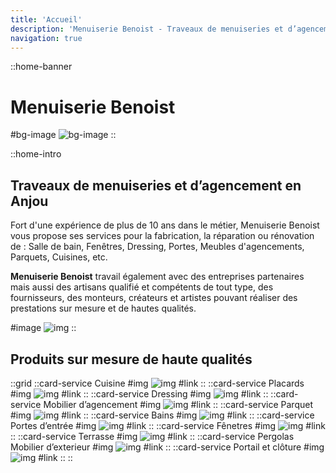 ```yaml
---
title: 'Accueil'
description: 'Menuiserie Benoist - Traveaux de menuiseries et d’agencement en Anjou'
navigation: true
---
```


::home-banner
# Menuiserie Benoist

#bg-image
![bg-image](/img/home/bg-img.png)
::

::home-intro
## Traveaux de menuiseries et d’agencement en Anjou

Fort d'une expérience de plus de 10 ans dans le métier, Menuiserie Benoist vous propose ses services pour la fabrication, la réparation ou rénovation de : Salle de bain, Fenêtres, Dressing, Portes, Meubles d'agencements, Parquets, Cuisines, etc.

**Menuiserie Benoist** travail également avec des entreprises partenaires mais aussi des artisans qualifié et compétents de tout type, des fournisseurs, des monteurs, créateurs et artistes pouvant réaliser des prestations sur mesure et de hautes qualités. 

#image
![img](/img/home/groupe.png)
::

## Produits sur mesure de haute qualités

::grid
  ::card-service
    Cuisine
  #img
    ![img](/img/home/cards/cuisine.png)
  #link
    [](/services/cuisine)
  ::
  ::card-service
    Placards
  #img
    ![img](/img/home/cards/placards.png)
  #link
    [](/services/placards)
  ::
  ::card-service
    Dressing
  #img
    ![img](/img/home/cards/dressing.png)
  #link
    [](/services/dressing)
  ::
  ::card-service
    Mobilier d’agencement
  #img
    ![img](/img/home/cards/mobilierdagencement.png)
  #link
    [](/services/mobilier-d-agencement)
  ::
  ::card-service
    Parquet
  #img
    ![img](/img/home/cards/parquet.png)
  #link
    [](/services/parquet)
  ::
  ::card-service
    Bains
  #img
    ![img](/img/home/cards/bain.png)
  #link
    [](/services/bains)
  ::
  ::card-service
    Portes d’entrée
  #img
    ![img](/img/home/cards/porte.png)
  #link
    [](/services/portes-d-entree)
  ::
  ::card-service
    Fênetres
  #img
    ![img](/img/home/cards/fenetre.png)
  #link
    [](/services/fenetres)
  ::
  ::card-service
    Terrasse
  #img
    ![img](/img/home/cards/terasse.png)
  #link
    [](/services/terrasse)
  ::
  ::card-service
    Pergolas Mobilier d’exterieur
  #img
    ![img](/img/home/cards/pergola.png)
  #link
    [](/services/pergolas-mobilier-d-exterieur)
  ::
  ::card-service
    Portail et clôture
  #img
    ![img](/img/home/cards/portail.png)
  #link
    [](/services/portail-et-cloture)
  ::
::
